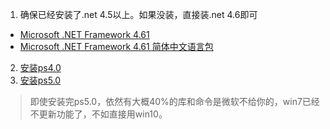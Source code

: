 
1. 确保已经安装了.net 4.5以上。如果没装，直接装.net 4.6即可
  + [Microsoft .NET Framework 4.61](https://www.microsoft.com/zh-cn/download/details.aspx?id=49982)
  + [Microsoft .NET Framework 4.61 简体中文语言包](https://www.microsoft.com/zh-cn/download/details.aspx?id=49977)
2. [安装ps4.0](https://www.microsoft.com/zh-cn/download/confirmation.aspx?id=40855&6B49FDFB-8E5B-4B07-BC31-15695C5A2143=1)
3. [安装ps5.0](https://www.microsoft.com/en-us/download/confirmation.aspx?id=50395&6B49FDFB-8E5B-4B07-BC31-15695C5A2143=1)

>即使安装完ps5.0，依然有大概40%的库和命令是微软不给你的，win7已经不更新功能了，不如直接用win10。
